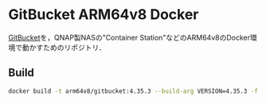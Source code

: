 # GitBucket ARM64v8 Docker

[GitBucket](https://github.com/gitbucket/gitbucket)を，QNAP製NASの"Container Station"などのARM64v8のDocker環境で動かすためのリポジトリ．

## Build

```sh
docker build -t arm64v8/gitbucket:4.35.3 --build-arg VERSION=4.35.3 -f Dockerfile .
```
